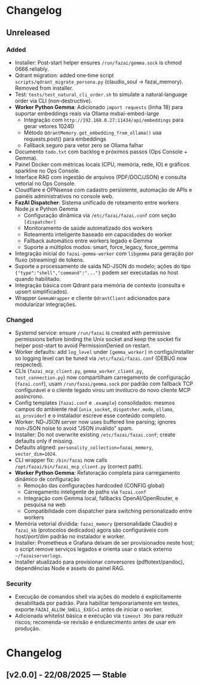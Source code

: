 # Changelog

## Unreleased

### Added
- Installer: Post-start helper ensures `/run/fazai/gemma.sock` is chmod 0666 reliably.
- Qdrant migration: added one‑time script `scripts/qdrant_migrate_persona.py` (claudio_soul → fazai_memory). Removed from installer.
- Test: `tests/test_natural_cli_order.sh` to simulate a natural‑language order via CLI (non‑destructive).
- **Worker Python Gemma**: Adicionado `import requests` (linha 18) para suportar embeddings reais via Ollama mxbai-embed-large
  - Integração com `http://192.168.0.27:11434/api/embeddings` para gerar vetores 1024D
  - Método `QdrantMemory.get_embedding_from_ollama()` usa requests.post() para embeddings
  - Fallback seguro para vetor zero se Ollama falhar
- Documento `todo.txt` com backlog e próximos passos (Ops Console + Gemma).
- Painel Docker com métricas locais (CPU, memória, rede, IO) e gráficos sparkline no Ops Console.
- Interface RAG com ingestão de arquivos (PDF/DOC/JSON) e consulta vetorial no Ops Console.
- Cloudflare e OPNsense com cadastro persistente, automação de APIs e painéis administrativos no console web.
- **FazAI Dispatcher**: Sistema unificado de roteamento entre workers Node.js e Python Gemma
  - Configuração dinâmica via `/etc/fazai/fazai.conf` com seção `[dispatcher]`
  - Monitoramento de saúde automatizado dos workers
  - Roteamento inteligente baseado em capacidades do worker
  - Fallback automático entre workers legado e Gemma
  - Suporte a múltiplos modos: smart, force_legacy, force_gemma
- Integração inicial do `fazai-gemma-worker` com `libgemma` para geração por fluxo (streaming) de tokens.
- Suporte a processamento de saída ND-JSON do modelo; ações do tipo `{"type":"shell","command":"..."}` podem ser executadas no host quando habilitado.
- Integração básica com Qdrant para memória de contexto (consulta e upsert simplificados).
- Wrapper `GemmaWrapper` e cliente `QdrantClient` adicionados para modularizar integrações.

### Changed
- Systemd service: ensure `/run/fazai` is created with permissive permissions before binding the Unix socket and keep the socket fix helper post-start to avoid PermissionDenied on restart.
- Worker defaults: add `log_level` under `[gemma_worker]` in configs/installer so logging level can be tuned via `/etc/fazai/fazai.conf` (DEBUG now respected).
- CLIs (`fazai_mcp_client.py`, `gemma_worker_client.py`, `test_connection.py`) now compartilham carregamento de configuração (`fazai.conf`), usam `/run/fazai/gemma.sock` por padrão com fallback TCP configurável e o cliente legado virou um invólucro do novo cliente MCP assíncrono.
- Config templates (`fazai.conf` e `.example`) consolidados: mesmos campos do ambiente real (`unix_socket`, `dispatcher.mode`, `ollama`, `ai_provider`) e o instalador escreve esse conteúdo completo.
- Worker: ND‑JSON server now uses buffered line parsing; ignores non‑JSON noise to avoid "JSON inválido" spam.
- Installer: Do not overwrite existing `/etc/fazai/fazai.conf`; create defaults only if missing.
- Defaults aligned: `personality_collection=fazai_memory`, `vector_dim=1024`.
- CLI wrapper fix: `/bin/fazai` now calls `/opt/fazai/bin/fazai_mcp_client.py` (correct path).
- **Worker Python Gemma**: Refatoração completa para carregamento dinâmico de configuração
  - Remoção das configurações hardcoded (CONFIG global)
  - Carregamento inteligente de paths via `fazai.conf`
  - Integração com Gemma local, fallbacks OpenAI/OpenRouter, e pesquisa na web
  - Compatibilidade com dispatcher para switching personalizado entre workers
- Memória vetorial dividida: `fazai_memory` (personalidade Claudio) e `fazai_kb` (protocolos dedicados) agora são configuráveis com host/port/dim padrão no instalador e worker.
- Installer: Prometheus e Grafana deixam de ser provisionados neste host; o script remove serviços legados e orienta usar o stack externo `~/fazaiserverlogs`.
- Installer atualizado para provisionar conversores (pdftotext/pandoc), dependências Node e assets do painel RAG.

### Security
- Execução de comandos shell via ações do modelo é explicítamente desabilitada por padrão. Para habilitar temporariamente em testes, exporte `FAZAI_ALLOW_SHELL_EXEC=1` antes de iniciar o worker.
- Adicionada whitelist básica e execução via `timeout 30s` para reduzir riscos; recomenda-se revisão e endurecimento antes de usar em produção.

# Changelog

## [v2.0.0] - 22/08/2025 — Stable
